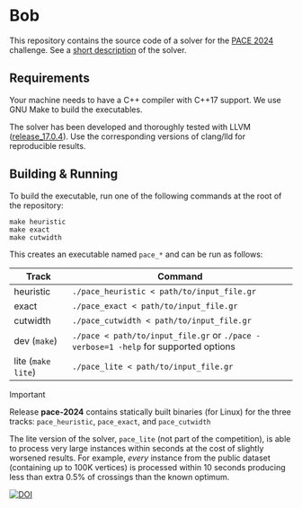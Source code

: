 # Bob
This repository contains the source code of a solver for the [PACE 2024](https://pacechallenge.org/2024/) challenge.
See a [short description](docs/pace24bob.pdf) of the solver.

## Requirements
Your machine needs to have a C++ compiler with C++17 support. We use GNU Make to build the executables.

The solver has been developed and thoroughly tested with LLVM ([release_17.0.4](https://releases.llvm.org/)). 
Use the corresponding versions of clang/lld for reproducible results.

## Building & Running

To build the executable, run one of the following commands at the root of the repository:
```
make heuristic
make exact
make cutwidth
```
This creates an executable named `pace_*` and can be run as follows:

| Track      | Command |
| -------------- | ------- |
| heuristic  | `./pace_heuristic < path/to/input_file.gr` |
| exact      | `./pace_exact < path/to/input_file.gr` |
| cutwidth   | `./pace_cutwidth < path/to/input_file.gr` |
| dev (`make`)       | `./pace < path/to/input_file.gr` or `./pace -verbose=1 -help` for supported options |
| lite (`make lite`)       | `./pace_lite < path/to/input_file.gr` |

> [!IMPORTANT]
> Release **pace-2024** contains statically built binaries (for Linux) for the three tracks: `pace_heuristic`, `pace_exact`, and `pace_cutwidth`

The lite version of the solver, `pace_lite` (not part of the competition), is able to process very large instances within seconds 
at the cost of slightly worsened results. For example, *every* instance from the public dataset (containing up to 100K vertices) is processed 
within 10 seconds producing less than extra 0.5% of crossings than the known optimum.

[![DOI](https://zenodo.org/badge/DOI/10.5281/zenodo.11551133.svg)](https://doi.org/10.5281/zenodo.11551133)
